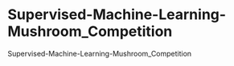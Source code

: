 # Supervised-Machine-Learning-Mushroom_Competition
Supervised-Machine-Learning-Mushroom_Competition 
